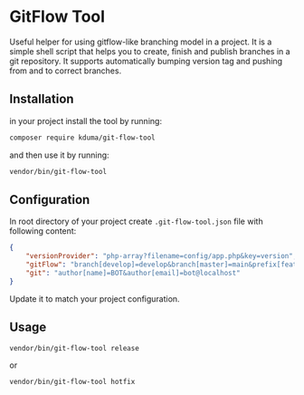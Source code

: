 # GitFlow Tool
Useful helper for using gitflow-like branching model in a project.
It is a simple shell script that helps you to create, finish and publish branches in a git repository.
It supports automatically bumping version tag and pushing from and to correct branches.

## Installation

in your project install the tool by running:
```bash
composer require kduma/git-flow-tool
```
and then use it by running:
```bash
vendor/bin/git-flow-tool
```

## Configuration
In root directory of your project create `.git-flow-tool.json` file with following content:
```json
{
    "versionProvider": "php-array?filename=config/app.php&key=version",
    "gitFlow": "branch[develop]=develop&branch[master]=main&prefix[feature]=feature/&prefix[release]=release/&prefix[hotfix]=hotfix/&prefix[support]=support/&prefix[versionTag]=v&suffix[versionTag]=-src",
    "git": "author[name]=BOT&author[email]=bot@localhost"
}
```
Update it to match your project configuration.

## Usage
```bash
vendor/bin/git-flow-tool release
```

or

```bash
vendor/bin/git-flow-tool hotfix
```
